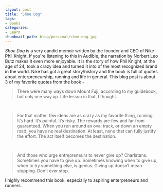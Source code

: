 ```yaml
---
layout: post
title: "Shoe Dog"
tags:
- Books
categories:
- Learn
thumbnail_path: blog/personal/shoe-dog.jpg
---
```


*Shoe Dog* is a very candid memoir written by the founder and CEO of Nike - Phil Knight. If you're listening to this in Audible, the narration by Norbert Leo Butz makes it even more enjoyable. It is the story of how Phil Knight, at the age of 24, took a crazy idea and turned it into of the most recognized brand in the world. Nike has got a great story/history and the book is full of quotes about enterpreneurship, running and life in general. This blog post is about 3 of my favorite quotes from the book - 

> There were many ways down Mount Fuji, according to my guidebook, but only one way up. Life lesson in that, I thought.

<br/>

> For that matter, few ideas are as crazy as my favorite thing, running. It’s hard. It’s painful. It’s risky. The rewards are few and far from guaranteed. When you run around an oval track, or down an empty road, you have no real destination. At least, none that can fully justify the effort. The act itself becomes the destination.

<br/>

> And those who urge entrepreneurs to never give up? Charlatans. Sometimes you have to give up. Sometimes knowing when to give up, when to try something else, is genius. Giving up doesn’t mean stopping. Don’t ever stop.

I highly recommend this book, especially to aspiring enterpreneurs and runners.